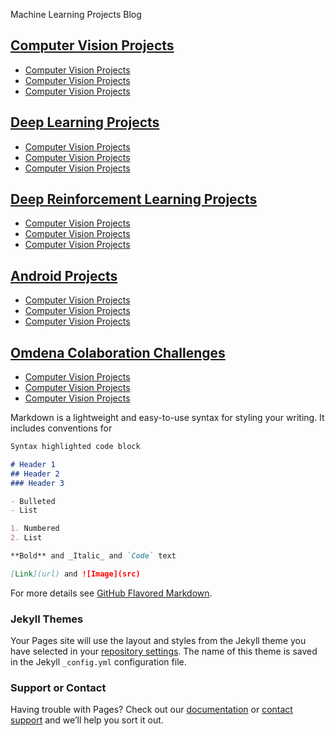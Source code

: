 Machine Learning Projects Blog


## [Computer Vision Projects ](https://github.com/calincan2000?tab=repositories)
- [Computer Vision Projects ](https://github.com/calincan2000?tab=repositories)
- [Computer Vision Projects ](https://github.com/calincan2000?tab=repositories)
- [Computer Vision Projects ](https://github.com/calincan2000?tab=repositories)


## [Deep Learning Projects ](https://github.com/calincan2000?tab=repositories)
- [Computer Vision Projects ](https://github.com/calincan2000?tab=repositories)
- [Computer Vision Projects ](https://github.com/calincan2000?tab=repositories)
- [Computer Vision Projects ](https://github.com/calincan2000?tab=repositories)


## [Deep Reinforcement Learning Projects ](https://github.com/calincan2000?tab=repositories)
- [Computer Vision Projects ](https://github.com/calincan2000?tab=repositories)
- [Computer Vision Projects ](https://github.com/calincan2000?tab=repositories)
- [Computer Vision Projects ](https://github.com/calincan2000?tab=repositories)



## [Android Projects ](https://github.com/calincan2000?tab=repositories)
- [Computer Vision Projects ](https://github.com/calincan2000?tab=repositories)
- [Computer Vision Projects ](https://github.com/calincan2000?tab=repositories)
- [Computer Vision Projects ](https://github.com/calincan2000?tab=repositories)


## [Omdena Colaboration Challenges ](https://github.com/calincan2000?tab=repositories)
- [Computer Vision Projects ](https://github.com/calincan2000?tab=repositories)
- [Computer Vision Projects ](https://github.com/calincan2000?tab=repositories)
- [Computer Vision Projects ](https://github.com/calincan2000?tab=repositories)


Markdown is a lightweight and easy-to-use syntax for styling your writing. It includes conventions for

```markdown
Syntax highlighted code block

# Header 1
## Header 2
### Header 3

- Bulleted
- List

1. Numbered
2. List

**Bold** and _Italic_ and `Code` text

[Link](url) and ![Image](src)
```

For more details see [GitHub Flavored Markdown](https://guides.github.com/features/mastering-markdown/).

### Jekyll Themes

Your Pages site will use the layout and styles from the Jekyll theme you have selected in your [repository settings](https://github.com/calincan2000/CalincanMircea/settings). The name of this theme is saved in the Jekyll `_config.yml` configuration file.

### Support or Contact

Having trouble with Pages? Check out our [documentation](https://help.github.com/categories/github-pages-basics/) or [contact support](https://github.com/contact) and we’ll help you sort it out.


